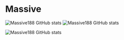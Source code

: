 # Massive

![Massive188 GitHub stats](https://github-readme-stats.vercel.app/api?username=Massive188&theme=dark&show_icons=true) ![Massive188 GitHub stats](https://github-readme-stats.vercel.app/api/pin/?username=Massive188&theme=highcontrast)

![Massive188 GitHub stats](https://github-readme-stats.vercel.app/api/pin/?username=Massive188&theme=highcontrast)



